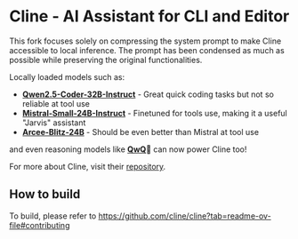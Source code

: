 # Cline - AI Assistant for CLI and Editor

This fork focuses solely on compressing the system prompt to make Cline accessible to local inference.
The prompt has been condensed as much as possible while preserving the original functionalities.

Locally loaded models such as:

- **[Qwen2.5-Coder-32B-Instruct](https://huggingface.co/Qwen/Qwen2.5-Coder-32B-Instruct)** - Great quick coding tasks but not so reliable at tool use
- **[Mistral-Small-24B-Instruct](https://huggingface.co/mistralai/Mistral-Small-24B-Instruct-2501)** - Finetuned for tools use, making it a useful "Jarvis" assistant
- **[Arcee-Blitz-24B](https://huggingface.co/arcee-ai/Arcee-Blitz)** - Should be even better than Mistral at tool use

and even reasoning models like **[QwQ](https://huggingface.co/Qwen/QwQ-32B)🤟** can now power Cline too!

For more about Cline, visit their [repository](https://github.com/cline/cline).

## How to build

To build, please refer to https://github.com/cline/cline?tab=readme-ov-file#contributing